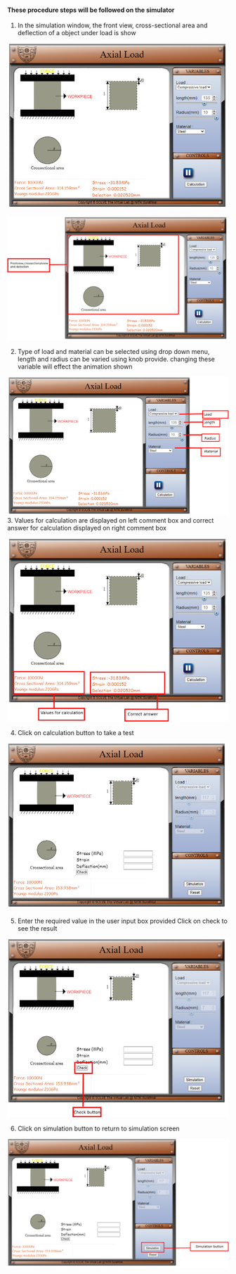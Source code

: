 #### These procedure steps will be followed on the simulator

1. In the simulation window, the front view, cross-sectional area and deflection  of a object under load is show

![alt text](images/1.png)<br>

![alt text](images/2.png)<br>

2. Type of load and material can be selected using drop down menu, length  and radius can be varied using knob provide. changing these variable will effect the animation shown

![alt text](images/3.png)<br>
3. Values for calculation are displayed on left comment box and correct answer for calculation displayed on right comment box

![alt text](images/4.png)<br>

4. Click on calculation button to take a test

![alt text](images/5.png)<br>

5. Enter the required value in the user input box provided Click on check to see the result

![alt text](images/7.png)<br>

6. Click on simulation button to return to simulation screen

![alt text](images/8.png)<br>

